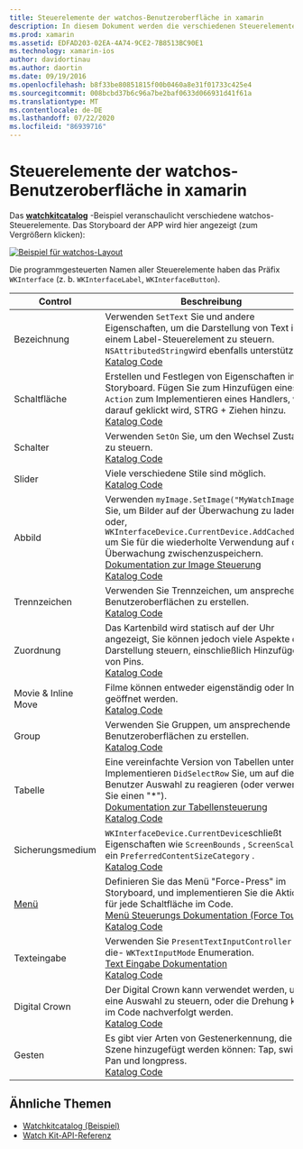```yaml
---
title: Steuerelemente der watchos-Benutzeroberfläche in xamarin
description: In diesem Dokument werden die verschiedenen Steuerelemente beschrieben, die für die Verwendung in watchos-Benutzeroberflächen verfügbar sind. Es enthält eine Beschreibung der Bezeichnungen, Schaltflächen, Schalter, Schieberegler, Bilder, Trennzeichen, Zuordnungen usw.
ms.prod: xamarin
ms.assetid: EDFAD203-02EA-4A74-9CE2-7B8513BC90E1
ms.technology: xamarin-ios
author: davidortinau
ms.author: daortin
ms.date: 09/19/2016
ms.openlocfilehash: b8f33be80851815f00b0460a8e31f01733c425e4
ms.sourcegitcommit: 008bcbd37b6c96a7be2baf0633d066931d41f61a
ms.translationtype: MT
ms.contentlocale: de-DE
ms.lasthandoff: 07/22/2020
ms.locfileid: "86939716"
---
```

# <a name="watchos-user-interface-controls-in-xamarin"></a>Steuerelemente der watchos-Benutzeroberfläche in xamarin

Das [**watchkitcatalog**](https://github.com/xamarin/monotouch-samples/tree/master/watchOS/WatchKitCatalog) -Beispiel veranschaulicht verschiedene watchos-Steuerelemente. Das Storyboard der APP wird hier angezeigt (zum Vergrößern klicken):

[![Beispiel für watchos-Layout](images/storyboard-sml.png)](images/storyboard.png#lightbox)

Die programmgesteuerten Namen aller Steuerelemente haben das Präfix `WKInterface` (z. b. `WKInterfaceLabel`, `WKInterfaceButton`).

|Control|Beschreibung|Screenshot|
|---|---|---|
|Bezeichnung|Verwenden `SetText` Sie und andere Eigenschaften, um die Darstellung von Text in einem Label-Steuerelement zu steuern. `NSAttributedString`wird ebenfalls unterstützt.<br />[Katalog Code](https://github.com/xamarin/ios-samples/blob/master/watchOS/WatchKitCatalog/WatchKit3Extension/LabelDetailController.cs)|![](Images/label.png)|
|Schaltfläche|Erstellen und Festlegen von Eigenschaften im Storyboard. Fügen Sie zum Hinzufügen eines `Action` zum Implementieren eines Handlers, wenn darauf geklickt wird, STRG + Ziehen hinzu.<br />[Katalog Code](https://github.com/xamarin/ios-samples/blob/master/watchOS/WatchKitCatalog/WatchKit3Extension/ButtonDetailController.cs)|![](Images/button.png)|
|Schalter|Verwenden `SetOn` Sie, um den Wechsel Zustand zu steuern.<br />[Katalog Code](https://github.com/xamarin/ios-samples/blob/master/watchOS/WatchKitCatalog/WatchKit3Extension/SwitchDetailController.cs)|![](Images/switch.png)|
|Slider|Viele verschiedene Stile sind möglich.<br />[Katalog Code](https://github.com/xamarin/ios-samples/blob/master/watchOS/WatchKitCatalog/WatchKit3Extension/SliderDetailController.cs)|![](Images/slider.png)|
|Abbild|Verwenden `myImage.SetImage("MyWatchImage")` Sie, um Bilder auf der Überwachung zu laden, oder, `WKInterfaceDevice.CurrentDevice.AddCachedImage` um Sie für die wiederholte Verwendung auf der Überwachung zwischenzuspeichern.<br />[Dokumentation zur Image Steuerung](~/ios/watchos/user-interface/image.md)<br />[Katalog Code](https://github.com/xamarin/ios-samples/blob/master/watchOS/WatchKitCatalog/WatchKit3Extension/ImageDetailController.cs)|![](Images/image.png)|
|Trennzeichen|Verwenden Sie Trennzeichen, um ansprechende Benutzeroberflächen zu erstellen.<br />[Katalog Code](https://github.com/xamarin/ios-samples/blob/master/watchOS/WatchKitCatalog/WatchKit3Extension/SeparatorDetailController.cs)|![](Images/separator.png)| 
|Zuordnung|Das Kartenbild wird statisch auf der Uhr angezeigt, Sie können jedoch viele Aspekte der Darstellung steuern, einschließlich Hinzufügen von Pins.<br />[Katalog Code](https://github.com/xamarin/ios-samples/blob/master/watchOS/WatchKitCatalog/WatchKit3Extension/MapDetailController.cs)|![](Images/map.png)|
|Movie & Inline Move|Filme können entweder eigenständig oder Inline geöffnet werden.<br />[Katalog Code](https://github.com/xamarin/ios-samples/blob/master/watchOS/WatchKitCatalog/WatchKit3Extension/MovieDetailController.cs)|![](Images/movie.png)|
|Group|Verwenden Sie Gruppen, um ansprechende Benutzeroberflächen zu erstellen.<br />[Katalog Code](https://github.com/xamarin/ios-samples/blob/master/watchOS/WatchKitCatalog/WatchKit3Extension/GroupDetailController.cs)|![](Images/group.png)|
|Tabelle|Eine vereinfachte Version von Tabellen unter IOS. Implementieren `DidSelectRow` Sie, um auf die Benutzer Auswahl zu reagieren (oder verwenden Sie einen "*").<br />[Dokumentation zur Tabellensteuerung](~/ios/watchos/user-interface/table.md)<br />[Katalog Code](https://github.com/xamarin/ios-samples/blob/master/watchOS/WatchKitCatalog/WatchKit3Extension/Table%20Detail%20Controller/TableDetailController.cs)|![](Images/table.png)|
|Sicherungsmedium|`WKInterfaceDevice.CurrentDevice`schließt Eigenschaften wie `ScreenBounds` , `ScreenScale` und ein `PreferredContentSizeCategory` .<br />[Katalog Code](https://github.com/xamarin/ios-samples/blob/master/watchOS/WatchKitCatalog/WatchKit3Extension/DeviceDetailController.cs)|![](Images/device.png)|
|[Menü](~/ios/watchos/user-interface/menu.md)|Definieren Sie das Menü "Force-Press" im Storyboard, und implementieren Sie die Aktionen für jede Schaltfläche im Code.<br />[Menü Steuerungs Dokumentation (Force Touch)](~/ios/watchos/user-interface/menu.md)<br />[Katalog Code](https://github.com/xamarin/ios-samples/blob/master/watchOS/WatchKitCatalog/WatchKit3Extension/ControllerDetailController.cs)|![](Images/controller.png)|
|Texteingabe|Verwenden Sie `PresentTextInputController` und die- `WKTextInputMode` Enumeration.<br />[Text Eingabe Dokumentation](~/ios/watchos/user-interface/text-input.md)<br />[Katalog Code](https://github.com/xamarin/ios-samples/blob/master/watchOS/WatchKitCatalog/WatchKit3Extension/TextInputController.cs)|![](Images/textinput.png)|
|Digital Crown|Der Digital Crown kann verwendet werden, um eine Auswahl zu steuern, oder die Drehung kann im Code nachverfolgt werden.<br />[Katalog Code](https://github.com/xamarin/ios-samples/blob/master/watchOS/WatchKitCatalog/WatchKit3Extension/CrownDetailController.cs)|![](Images/digital-crown.png)|
|Gesten|Es gibt vier Arten von Gestenerkennung, die einer Szene hinzugefügt werden können: Tap, swipe, Pan und longpress.<br />[Katalog Code](https://github.com/xamarin/ios-samples/blob/master/watchOS/WatchKitCatalog/WatchKit3Extension/GestureDetailController.cs)|![](Images/gestures.png)|

## <a name="related-links"></a>Ähnliche Themen

- [Watchkitcatalog (Beispiel)](https://docs.microsoft.com/samples/xamarin/ios-samples/watchos-watchkitcatalog)
- [Watch Kit-API-Referenz](xref:WatchKit)
